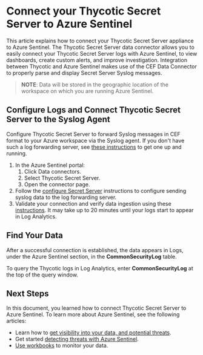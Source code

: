 [title]: # (Azure Sentinel)
[tags]: # (setup)
[priority]: # (1)

# Connect your Thycotic Secret Server to Azure Sentinel

This article explains how to connect your Thycotic Secret Server appliance to Azure Sentinel. The Thycotic Secret Server data connector allows you to easily connect your Thycotic Secret Server logs with Azure Sentinel, to view dashboards, create custom alerts, and improve investigation. Integration between Thycotic and Azure Sentinel makes use of the CEF Data Connector to properly parse and display Secret Server Syslog messages.

>**NOTE**: Data will be stored in the geographic location of the workspace on which you are running Azure Sentinel.

## Configure Logs and Connect Thycotic Secret Server to the Syslog Agent  

Configure Thycotic Secret Server to forward Syslog messages in CEF format to your Azure workspace via the Syslog agent. If you don't have such a log forwarding server, see [these instructions](https://docs.microsoft.com/en-us/azure/sentinel/connect-cef-agent) to get one up and running.

1. In the Azure Sentinel portal:
   1. Click Data connectors.
   1. Select Thycotic Secret Server.
   1. Open the connector page.
1. Follow the [configure Secret Server](https://thy.center/ss/link/syslog) instructions to configure sending syslog data to the log forwarding server.
1. Validate your connection and verify data ingestion using these [instructions](https://docs.microsoft.com/en-us/azure/sentinel/connect-cef-verify). It may take up to 20 minutes until your logs start to appear in Log Analytics.

## Find Your Data

After a successful connection is established, the data appears in Logs, under the Azure Sentinel section, in the __CommonSecurityLog__ table.

To query the Thycotic logs in Log Analytics, enter __CommonSecurityLog__ at the top of the query window.

## Next Steps

In this document, you learned how to connect Thycotic Secret Server to Azure Sentinel. To learn more about Azure Sentinel, see the following articles:

* Learn how to [get visibility into your data, and potential threats](https://docs.microsoft.com/en-us/azure/sentinel/quickstart-get-visibility).
* Get started [detecting threats with Azure Sentinel](https://docs.microsoft.com/en-us/azure/sentinel/tutorial-detect-threats-built-in).
* [Use workbooks](https://docs.microsoft.com/en-us/azure/sentinel/tutorial-monitor-your-data) to monitor your data.
